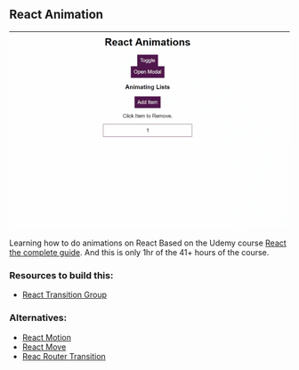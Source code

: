 ## React Animation
![](https://github.com/tiagofsanchez/ReactAnimation/blob/master/images/chrome-capture.gif?raw=true)

Learning how to do animations on React
Based on the Udemy course [React the complete guide](https://www.udemy.com/react-the-complete-guide-incl-redux/). And this is only 1hr of the 41+ hours of the course. 

### Resources to build this: 
- [React Transition Group]()
### Alternatives:
- [React Motion](https://github.com/chenglou/react-motion)
- [React Move](https://react-move.js.org/#/)
- [Reac Router Transition](https://github.com/maisano/react-router-transition)
